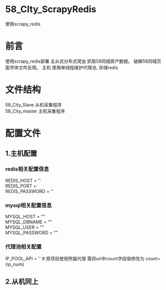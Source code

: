 # 58_CIty_ScrapyRedis
使用scrapy_redis

# 前言
  使用scrapy_redis部署 主从式分布式爬虫 抓取58同城房产数据。
  破解58同城页面字体文件反爬。
  主机 使用单线程维护代理池, 存储redis


# 文件结构  
58_City_Slave 从机采集程序  
58_City_master 主机采集程序  

# 配置文件
## 1.主机配置  
  ### redis相关配置信息  
  REDIS_HOST = ''  
  REDIS_PORT =   
  REDIS_PASSWORD = ''  

  ### mysql相关配置信息  
  MYSQL_HOST = ""  
  MYSQL_DBNAME = ""  
  MYSQL_USER = ""  
  MYSQL_PASSWORD = ""  
  
  ### 代理池相关配置  
  IP_POOL_API = ''   # 原项目使用熊猫代理 需将url中count字段值修改为 count={ip_num}  
  
 ## 2.从机同上  
 
 
